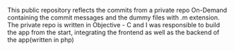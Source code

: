 This public repository reflects the commits from a private repo On-Demand  containing the commit messages and the dummy files with .m extension. The private repo is written in Objective - C and I was responsible to build the app from the start, integrating the frontend as well as the backend of the app(written in php)